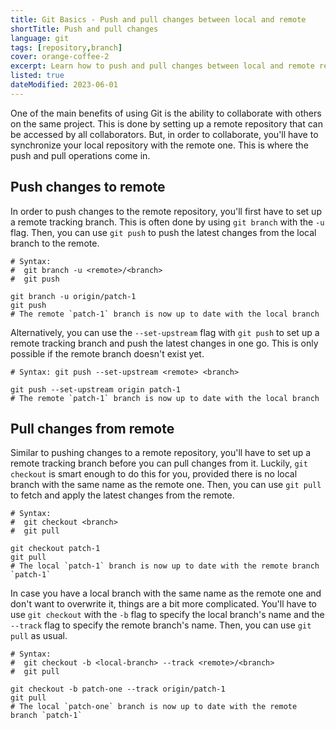 ```yaml
---
title: Git Basics - Push and pull changes between local and remote
shortTitle: Push and pull changes
language: git
tags: [repository,branch]
cover: orange-coffee-2
excerpt: Learn how to push and pull changes between local and remote repositories.
listed: true
dateModified: 2023-06-01
---
```


One of the main benefits of using Git is the ability to collaborate with others on the same project. This is done by setting up a remote repository that can be accessed by all collaborators. But, in order to collaborate, you'll have to synchronize your local repository with the remote one. This is where the push and pull operations come in.

## Push changes to remote

In order to push changes to the remote repository, you'll first have to set up a remote tracking branch. This is often done by using `git branch` with the `-u` flag. Then, you can use `git push` to push the latest changes from the local branch to the remote.

```shell
# Syntax:
#  git branch -u <remote>/<branch>
#  git push

git branch -u origin/patch-1
git push
# The remote `patch-1` branch is now up to date with the local branch
```

Alternatively, you can use the `--set-upstream` flag with `git push` to set up a remote tracking branch and push the latest changes in one go. This is only possible if the remote branch doesn't exist yet.

```shell
# Syntax: git push --set-upstream <remote> <branch>

git push --set-upstream origin patch-1
# The remote `patch-1` branch is now up to date with the local branch
```

## Pull changes from remote

Similar to pushing changes to a remote repository, you'll have to set up a remote tracking branch before you can pull changes from it. Luckily, `git checkout` is smart enough to do this for you, provided there is no local branch with the same name as the remote one. Then, you can use `git pull` to fetch and apply the latest changes from the remote.

```shell
# Syntax:
#  git checkout <branch>
#  git pull

git checkout patch-1
git pull
# The local `patch-1` branch is now up to date with the remote branch `patch-1`
```

In case you have a local branch with the same name as the remote one and don't want to overwrite it, things are a bit more complicated. You'll have to use `git checkout` with the `-b` flag to specify the local branch's name and the `--track` flag to specify the remote branch's name. Then, you can use `git pull` as usual.

```shell
# Syntax:
#  git checkout -b <local-branch> --track <remote>/<branch>
#  git pull

git checkout -b patch-one --track origin/patch-1
git pull
# The local `patch-one` branch is now up to date with the remote branch `patch-1`
```
